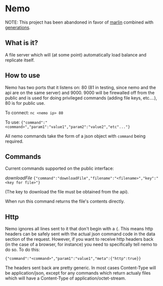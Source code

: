 Nemo
======

NOTE: This project has been abandoned in favor of [marlin](https://github.com/cryptic-io/marlin) combined with [generations](http://blog.mediocregopher.com/generations).

What is it?
-----------
A file server which will (at some point) automatically load balance and replicate itself.

How to use
----------
Nemo has two ports that it listens on: 80 (81 in testing, since nemo and the api are on the same server) and 9000. 9000 will be firewalled off from the public and is used for doing privileged commands (adding file keys, etc....), 80 is for public use.

To connect:
```nc <nemo ip> 80```

To use:
```{"command":"<command>","param1":"value1","param2":"value2","etc"..."}```

All nemo commands take the form of a json object with ```command``` being required.

Commands
--------
Current commands supported on the public interface:

*downloadFile*
```{"command":"downloadFile","filename":"<filename>","key":"<key for file>"}```

(The key to download the file must be obtained from the api).

When run this command returns the file's contents directly.

Http
----
Nemo ignores all lines sent to it that don't begin with a ```{```. This means http headers can be
safely sent with the actual json command code in the data section of the request. However, if you
want to receive http headers back (in the case of a browser, for instance) you need to specifically
tell nemo to do so. To do this:

```{"command":"<command>","param1":"value1","meta":{"http":true}}```

The headers sent back are pretty generic. In most cases Content-Type will be application/json, except
for any commands which return actualy files which will have a Content-Type of application/octet-stream.
